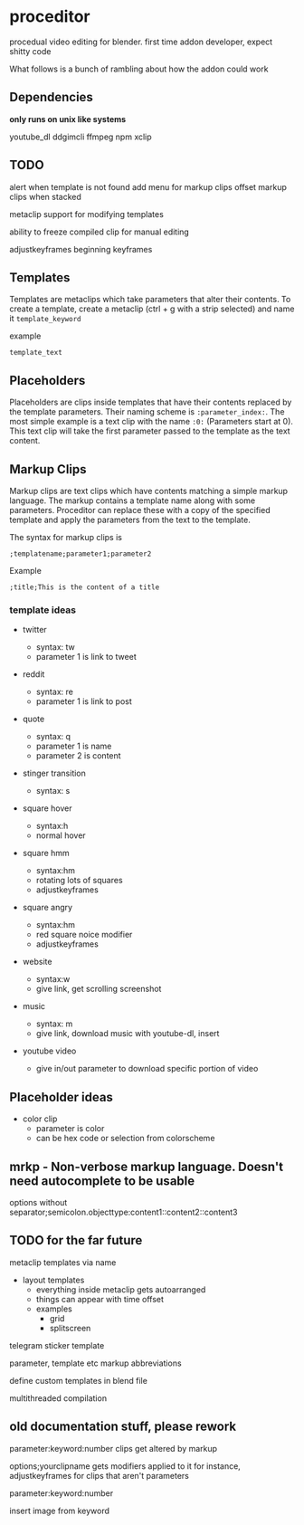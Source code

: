 # proceditor

procedual video editing for blender. first time addon developer, expect shitty
code


What follows is a bunch of rambling about how the addon could work


## Dependencies

**only runs on unix like systems**

youtube_dl
ddgimcli
ffmpeg
npm
xclip


## TODO

alert when template is not found
add menu for markup clips
offset markup clips when stacked

metaclip support for modifying templates

ability to freeze compiled clip for manual editing

adjustkeyframes beginning keyframes


## Templates

Templates are metaclips which take parameters that alter their contents. 
To create a template, create a metaclip (ctrl + g with a strip selected) and name it
`template_keyword`

example

```
template_text
```

## Placeholders

Placeholders are clips inside templates that have their contents replaced by the
template parameters. Their naming scheme is `:parameter_index:`. The most
simple example is a text clip with the name `:0:` (Parameters start at 0). This
text clip will take the first parameter passed to the template as the text
content. 

## Markup Clips

Markup clips are text clips which have contents matching a simple markup
language. The markup contains a template name along with some parameters.
Proceditor can replace these with a copy of the specified template and apply
the parameters from the text to the template. 

The syntax for markup clips is
```
;templatename;parameter1;parameter2
```
Example
```
;title;This is the content of a title
```

### template ideas


- twitter
  - syntax: tw
  - parameter 1 is link to tweet

- reddit
  - syntax: re
  - parameter 1 is link to post

- quote
  - syntax: q
  - parameter 1 is name
  - parameter 2 is content

- stinger transition
  - syntax: s

- square hover
  - syntax:h
  - normal hover

- square hmm
  - syntax:hm
  - rotating lots of squares
  - adjustkeyframes

- square angry
  - syntax:hm
  - red square noice modifier
  - adjustkeyframes

- website
  - syntax:w
  - give link, get scrolling screenshot

- music
  - syntax: m
  - give link, download music with youtube-dl, insert

- youtube video
  - give in/out parameter to download specific portion of video

## Placeholder ideas

- color clip
  - parameter is color
  - can be hex code or selection from colorscheme


## mrkp - Non-verbose markup language. Doesn't need autocomplete to be usable

options without separator;semicolon.objecttype:content1::content2::content3

## TODO for the far future

metaclip templates via name
- layout templates
  - everything inside metaclip gets autoarranged
  - things can appear with time offset
  - examples
    - grid
    - splitscreen

telegram sticker template

parameter, template etc markup abbreviations

define custom templates in blend file

multithreaded compilation

## old documentation stuff, please rework

parameter:keyword:number clips get altered by markup

options;yourclipname gets modifiers applied to it
for instance, adjustkeyframes for clips that aren't parameters

parameter:keyword:number


insert image from keyword

